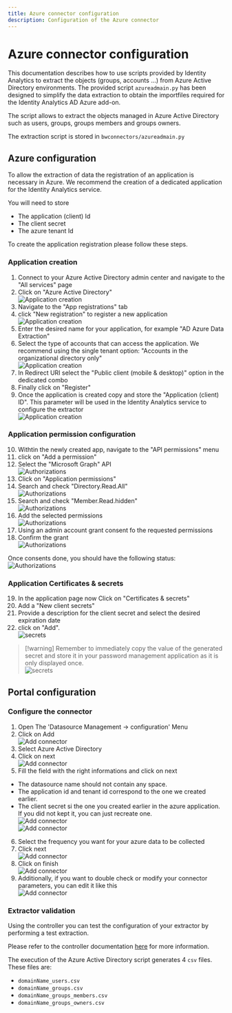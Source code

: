 ```yaml
---
title: Azure connector configuration
description: Configuration of the Azure connector
---
```


# Azure connector configuration

This documentation describes how to use scripts provided by Identity Analytics to extract the objects (groups, accounts ...) from Azure Active Directory environments. The provided script `azureadmain.py` has been designed to simplify the data extraction to obtain the importfiles required for the Identity Analytics AD Azure add-on.

The script allows to extract the objects managed in Azure Active Directory such as users, groups, groups members and groups owners.  

The extraction script is stored in `bwconnectors/azureadmain.py`

## Azure configuration

To allow the extraction of data the registration of an application is necessary in Azure. We recommend the creation of a dedicated application for the Identity Analytics service.

You will need to store  

* The application (client) Id
* The client secret
* The azure tenant Id

To create the application registration please follow these steps.  

### Application creation

1. Connect to your Azure Active Directory admin center and navigate to the "All services" page
2. Click on "Azure Active Directory"  
![Application creation](images/Picture1.png)  
3. Navigate to the "App registrations" tab 
4. click "New registration" to register a new application  
![Application creation](images/Picture2.png)  
5. Enter the desired name for your application, for example "AD Azure Data Extraction"
6. Select the type of accounts that can access the application. We recommend using the single tenant option: "Accounts in the organizational directory only"  
![Application creation](images/Picture3.png)  
7. In Redirect URI select the "Public client (mobile & desktop)" option in the dedicated combo
8. Finally click on "Register"  
9. Once the application is created copy and store the "Application (client) ID". This parameter will be used in the Identity Analytics service to configure the extractor  
![Application creation](images/Picture4.png)  

### Application permission configuration

10. Withtin the newly created app, navigate to the "API permissions" menu  
11. click on "Add a permission"  
12. Select the "Microsoft Graph" API  
![Authorizations](images/Picture5.png)  
13. Click on "Application permissions"  
14. Search and check "Directory.Read.All"  
![Authorizations](images/Picture6.png)  
15. Search and check "Member.Read.hidden"  
![Authorizations](images/Picture7.png)  
16. Add the selected permissions  
![Authorizations](images/Picture8.png)  
17. Using an admin account grant consent fo the requested permissions
18. Confirm the grant  
![Authorizations](images/Picture9.png)  

Once consents done, you should have the following status:  
![Authorizations](images/Picture10.png)  

### Application Certificates & secrets

19. In the application page now Click on "Certificates & secrets"
20. Add a "New client secrets"
21. Provide a description for the client secret and select the desired expiration date
22. click on "Add".  
![secrets](images/Picture11.png)  

> [!warning] Remember to immediately copy the value of the generated secret and store it in your password management application as it is only displayed once.  
![secrets](images/Picture12.png)  

## Portal configuration

### Configure the connector

1. Open The 'Datasource Management -> configuration' Menu
2. Click on Add  
![Add connector](images/Picture13.jpg)  
3. Select Azure Active Directory
4. Click on next  
![Add connector](images/Picture14.jpg)  
5. Fill the field with the right informations and click on next
  - The datasource name should not contain any space.
  - The application id and tenant id correspond to the one we created earlier.
  - The client secret si the one you created earlier in the azure application. If you did not kept it, you can just recreate one.  
![Add connector](images/Picture15.jpg)  
![Add connector](images/Picture16.jpg)  
6. Select the frequency you want for your azure data to be collected  
7. Click next  
![Add connector](images/Picture17.jpg)  
8. Click on finish  
![Add connector](images/Picture18.jpg)  
9. Additionally, if you want to double check or modify your connector parameters, you can edit it like this  
![Add connector](images/Picture19.jpg)

### Extractor validation

Using the controller you can test the configuration of your extractor by performing a test extraction.  

Please refer to the controller documentation [here](/containers/controller) for more information.  

The execution of the Azure Active Directory script generates 4 `csv` files. These files are:  

* `domainName_users.csv`
* `domainName_groups.csv`
* `domainName_groups_members.csv`
* `domainName_groups_owners.csv`
